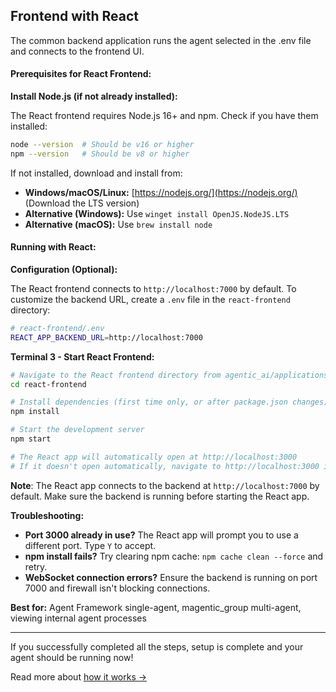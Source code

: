 ## Frontend with React

The common backend application runs the agent selected in the .env file and connects to the frontend UI.

#### Prerequisites for React Frontend:

**Install Node.js (if not already installed):**

The React frontend requires Node.js 16+ and npm. Check if you have them installed:

```bash
node --version  # Should be v16 or higher
npm --version   # Should be v8 or higher
```

If not installed, download and install from:
- **Windows/macOS/Linux:** [https://nodejs.org/](https://nodejs.org/) (Download the LTS version)
- **Alternative (Windows):** Use `winget install OpenJS.NodeJS.LTS`
- **Alternative (macOS):** Use `brew install node`

#### Running with React:
**Configuration (Optional):**

The React frontend connects to `http://localhost:7000` by default. To customize the backend URL, create a `.env` file in the `react-frontend` directory:

```bash
# react-frontend/.env
REACT_APP_BACKEND_URL=http://localhost:7000
```

**Terminal 3 - Start React Frontend:**

```bash
# Navigate to the React frontend directory from agentic_ai/applications
cd react-frontend

# Install dependencies (first time only, or after package.json changes)
npm install

# Start the development server
npm start

# The React app will automatically open at http://localhost:3000
# If it doesn't open automatically, navigate to http://localhost:3000 in your browser
```
**Note**: The React app connects to the backend at `http://localhost:7000` by default. Make sure the backend is running before starting the React app.

**Troubleshooting:**

- **Port 3000 already in use?** The React app will prompt you to use a different port. Type `Y` to accept.
- **npm install fails?** Try clearing npm cache: `npm cache clean --force` and retry.
- **WebSocket connection errors?** Ensure the backend is running on port 7000 and firewall isn't blocking connections.

**Best for:** Agent Framework single-agent, magentic_group multi-agent, viewing internal agent processes


---
If you successfully completed all the steps, setup is complete and your agent should be running now!

Read more about [how it works →](04_how_it_works.md)


  

